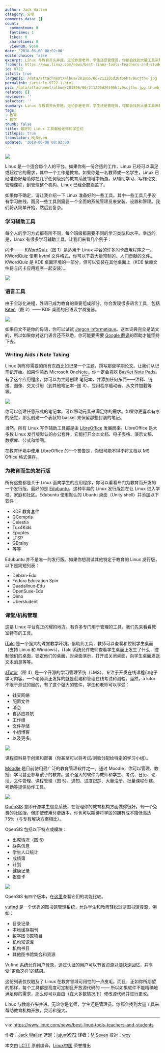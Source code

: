 ```yaml
---
author: Jack Wallen
category: 分享
comments_data: []
count:
  commentnum: 0
  favtimes: 1
  likes: 0
  sharetimes: 0
  viewnum: 9060
date: '2018-06-08 08:02:00'
editorchoice: false
excerpt: Linux 与教育齐头并进。无论你是老师，学生还是管理员，你都会找到大量工具来帮助教育机构开放，灵活和强大。
fromurl: https://www.linux.com/news/best-linux-tools-teachers-and-students
id: 9722
islctt: true
largepic: /data/attachment/album/201806/06/211205d26t06htv9scjthx.jpg
permalink: /article-9722-1.html
pic: /data/attachment/album/201806/06/211205d26t06htv9scjthx.jpg.thumb.jpg
related: []
reviewer: ''
selector: ''
summary: Linux 与教育齐头并进。无论你是老师，学生还是管理员，你都会找到大量工具来帮助教育机构开放，灵活和强大。
tags:
- 教育
- 教学
thumb: false
title: 最好的 Linux 工具献给老师和学生们
titlepic: true
translator: MjSeven
updated: '2018-06-08 08:02:00'
---
```


![](/data/attachment/album/201806/06/211205d26t06htv9scjthx.jpg)


Linux 是一个适合每个人的平台。如果你有一份合适的工作，Linux 已经可以满足或超过它的需求，其中一个工作是教育。如果你是一名教师或一名学生，Linux 已经准备好帮助你在几乎任何级别的教育系统领域中畅游。从辅助学习、写作论文、管理课程，到管理整个机构，Linux 已经全部涵盖了。


如果你不确定，请让我介绍一下 Linux 准备好的一些工具。其中一些工具几乎没有学习曲线，而另一些工具则需要一个全面的系统管理员来安装、设置和管理。我们将从简单开始，然后到复杂。


### 学习辅助工具


每个人的学习方式都有所不同，每个班级都需要不同的学习类型和水平。幸运的是，Linux 有很多学习辅助工具。让我们来看几个例子：


闪卡 —— [KWordQuiz](https://edu.kde.org/kwordquiz/)（图 1）是适用于 Linux 平台的许多闪卡应用程序之一。KWordQuiz 使用 kvtml 文件格式，你可以下载大量预制的、人们贡献的文件。 KWordQuiz 是 KDE 桌面环境的一部分，但可以安装在其他桌面上（KDE 依赖文件将与闪卡应用程序一起安装）。


![](/data/attachment/album/201806/06/211239ga9ag4gpg9vv4pii.png)


### 语言工具


由于全球化进程，外语已成为教育的重要组成部分。你会发现很多语言工具，包括 [Kiten](https://edu.kde.org/kiten/)（图 2）—— KDE 桌面的日语汉字浏览器。


![](/data/attachment/album/201806/06/211241iz3tmm9pa0ttm9n3.jpg)


如果日文不是你的母语，你可以试试 [Jargon Informatique](http://jargon.asher256.com/index.php)。这本词典完全是法文的，所以如果你对这门语言还不熟悉，你可能要需要 [Google 翻译](https://translate.google.com/)的帮助才能坚持下去。


### Writing Aids / Note Taking


Linux 拥有你需要的所有东西比如记录一个主题，撰写那些学期论文。让我们从记笔记开始。如果你熟悉 Microsoft OneNote，你一定会喜欢 [BasKet Note Pads](http://basket.kde.org/)。有了这个应用程序，你可以为主题创建<ruby> 笔记本 <rt>  basket </rt></ruby>，并添加任何东西——注释、链接、图像、交叉引用（到其他笔记本─图 3）、应用程序启动器、从文件加载等等。


![](/data/attachment/album/201806/06/211243qys4y33kjjnjnu6a.jpg)


你可以创建任意形式的笔记本，可以移动元素来满足你的需求。如果你更喜欢有序的感觉，那么创建一个表状的 basket 来保留那些封装的笔记。


当然，所有 Linux 写作辅助工具都是由 [LibreOffice](http://www.libreoffice.com) 发展而来。LibreOffice 是大多数 Linux 发行版默认的办公套件，它能打开文本文档、电子表格、演示文稿、数据库、公式和绘图。


在教育环境中使用 LibreOffice 的一个警告是，你很可能不得不将文档以 MS Office 格式保存。


### 为教育而生的发行版


所有这些都是关于 Linux 面向学生的应用程序，你可以看看专门为教育而开发的一个发行版。最好的是 [Edubuntu](http://www.edubuntu.org/)。这种平易的 Linux 发行版旨在让 Linux 进入学校、家庭和社区。Edubuntu 使用默认的 Ubuntu 桌面（Unity shell）并添加以下软件：


* KDE 教育套件
* GCompris
* Celestia
* Tux4Kids
* Epoptes
* LTSP
* GBrainy
* 等等


Edubuntu 并不是唯一的发行版。如果你想测试其他特定于教育的 Linux 发行版，以下是简短列表：


* Debian-Edu
* Fedora Education Spin
* Guadalinux-Edu
* OpenSuse-Edu
* Qimo
* Uberstudent


### 课堂/机构管理


这是 Linux 平台真正闪耀的地方。有许多专门用于管理的工具。我们先来看看教室特有的工具。


[iTalc](http://italc.sourceforge.net/) 是一个强大的课堂教学环境。借助此工具，教师可以查看和控制学生桌面（支持 Linux 和 Windows）。iTalc 系统允许教师查看学生桌面上发生了什么，控制他们的桌面，锁定他们的桌面，对桌面演示，打开或关闭桌面，向学生桌面发送文本消息等等。


[aTutor](http://www.atutor.ca/)（图 4）是一个开源的学习管理系统（LMS），专注于开发在线课程和电子学习内容。一个老师真正发挥的就是创建和管理在线考试和测验。当然，aTutor 不限于测试的目的，有了这个强大的软件，学生和老师可以享受：


* 社交网络
* 配置文件
* 消息
* 自适应导航
* 工作组
* 文件存储
* 小组博客
* 以及更多。


![](/data/attachment/album/201806/06/211244sdkl4rmjm6643zhz.png)


课程资料易于创建和部署（你甚至可以将考试/测验分配给特定的学习小组）。


[Moodle](https://moodle.org/) 是目前使用最广泛的教育管理软件之一。通过 Moodle，你可以管理、教授、学习甚至参与孩子的教育。这个强大的软件为教师和学生、考试、日历、论坛、文件管理、课程管理（图 5）、通知、进度跟踪、大量注册、批量课程创建、考勤等提供协作工具。


![](/data/attachment/album/201806/06/211247q7p6mgwm3w76p2wl.png)


[OpenSIS](http://www.opensis.com/) 意即开源学生信息系统，在管理你的教育机构方面做得很好。有一个免费的社区版，但即使使用付费版本，你也可以期待将学区的拥有成本降低高达 75％（与专有解决方案相比）。


OpenSIS 包括以下特点或模块：


* 出席情况（图 6）
* 联系信息
* 学生人口统计
* 成绩簿
* 计划
* 健康记录
* 报告卡


![](/data/attachment/album/201806/06/211248bvjydyzxvd0ri0ro.png)


OpenSIS 有四个版本，在[这里](http://www.opensis.com/compare_edition.php)查看它们的功能比较。


[vufind](http://vufind-org.github.io/vufind/) 是一个优秀的图书馆管理系统，允许学生和教师轻松浏览图书馆资源，例如：


* 目录记录
* 本地缓存期刊
* 数字图书馆项目
* 机构知识库
* 机构书目
* 其他图书馆集合和资源


Vufind 系统允许用户登录，通过认证的用户可以节省资源以便快速回忆，并享受“更像这样”的结果。


这份列表仅仅触及了 Linux 在教育领域可用性的一点皮毛。而且，正如你所期望的那样，每个工具都是高度可定制且开放源代码的 —— 所以如果软件不能精确地满足你的需求，那么你可以自由（在大多数情况下）修改源代码并进行更改。


Linux 与教育齐头并进。无论你是老师，学生还是管理员，你都会找到大量工具来帮助教育机构开放，灵活和强大。




---


via: <https://www.linux.com/news/best-linux-tools-teachers-and-students>


作者：[Jack Wallen](https://www.linux.com/users/jlwallen) 选题：[lujun9972](https://github.com/lujun9972) 译者：[MjSeven](https://github.com/MjSeven) 校对：[wxy](https://github.com/wxy)


本文由 [LCTT](https://github.com/LCTT/TranslateProject) 原创编译，[Linux中国](https://linux.cn/) 荣誉推出